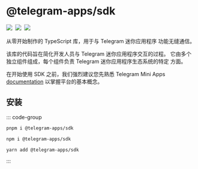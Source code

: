 # @telegram-apps/sdk

<p style="display: flex; gap: 8px; min-height: 20px">
  <a href="https://npmjs.com/package/@telegram-apps/sdk">
    <img src="https://img.shields.io/npm/v/@telegram-apps/sdk?logo=npm"/>
  </a>
  <img src="https://img.shields.io/bundlephobia/minzip/@telegram-apps/sdk"/>
  <a href="https://github.com/Telegram-Mini-Apps/telegram-apps/tree/master/packages/sdk">
    <img src="https://img.shields.io/badge/source-black?logo=github"/>
  </a>
</p>

从零开始制作的 TypeScript 库，用于与 Telegram 迷你应用程序
功能无缝通信。

该库的代码旨在简化开发人员与
Telegram 迷你应用程序交互的过程。 它由多个独立组件组成，每个组件负责 Telegram 迷你应用程序生态系统的特定
方面。

在开始使用 SDK 之前，我们强烈建议您先熟悉 Telegram Mini
Apps [documentation](../../platform/about.md) 以掌握平台的基本概念。

## 安装

::: code-group

```bash [pnpm]
pnpm i @telegram-apps/sdk
```

```bash [npm]
npm i @telegram-apps/sdk
```

```bash [yarn]
yarn add @telegram-apps/sdk
```

:::
